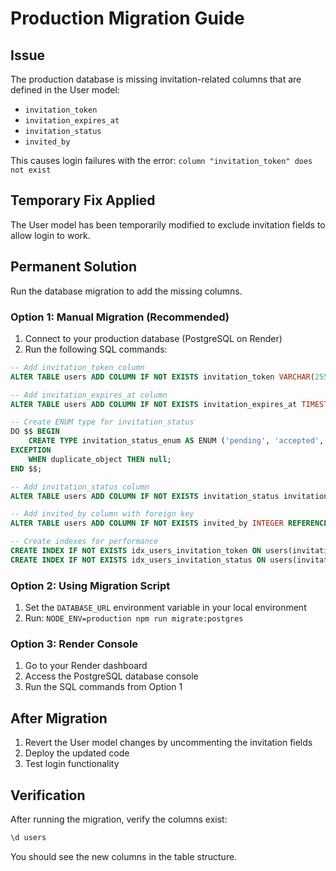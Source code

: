 # Production Migration Guide

## Issue
The production database is missing invitation-related columns that are defined in the User model:
- `invitation_token`
- `invitation_expires_at` 
- `invitation_status`
- `invited_by`

This causes login failures with the error: `column "invitation_token" does not exist`

## Temporary Fix Applied
The User model has been temporarily modified to exclude invitation fields to allow login to work.

## Permanent Solution
Run the database migration to add the missing columns.

### Option 1: Manual Migration (Recommended)
1. Connect to your production database (PostgreSQL on Render)
2. Run the following SQL commands:

```sql
-- Add invitation_token column
ALTER TABLE users ADD COLUMN IF NOT EXISTS invitation_token VARCHAR(255) UNIQUE;

-- Add invitation_expires_at column  
ALTER TABLE users ADD COLUMN IF NOT EXISTS invitation_expires_at TIMESTAMP;

-- Create ENUM type for invitation_status
DO $$ BEGIN
    CREATE TYPE invitation_status_enum AS ENUM ('pending', 'accepted', 'expired');
EXCEPTION
    WHEN duplicate_object THEN null;
END $$;

-- Add invitation_status column
ALTER TABLE users ADD COLUMN IF NOT EXISTS invitation_status invitation_status_enum DEFAULT 'pending' NOT NULL;

-- Add invited_by column with foreign key
ALTER TABLE users ADD COLUMN IF NOT EXISTS invited_by INTEGER REFERENCES users(id) ON DELETE SET NULL;

-- Create indexes for performance
CREATE INDEX IF NOT EXISTS idx_users_invitation_token ON users(invitation_token);
CREATE INDEX IF NOT EXISTS idx_users_invitation_status ON users(invitation_status);
```

### Option 2: Using Migration Script
1. Set the `DATABASE_URL` environment variable in your local environment
2. Run: `NODE_ENV=production npm run migrate:postgres`

### Option 3: Render Console
1. Go to your Render dashboard
2. Access the PostgreSQL database console
3. Run the SQL commands from Option 1

## After Migration
1. Revert the User model changes by uncommenting the invitation fields
2. Deploy the updated code
3. Test login functionality

## Verification
After running the migration, verify the columns exist:
```sql
\d users
```

You should see the new columns in the table structure. 